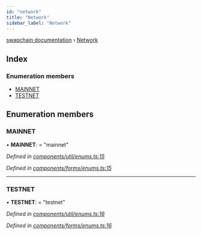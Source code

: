 ```yaml
---
id: "network"
title: "Network"
sidebar_label: "Network"
---
```


[swapchain documentation](../globals.md) › [Network](network.md)

## Index

### Enumeration members

- [MAINNET](network.md#mainnet)
- [TESTNET](network.md#testnet)

## Enumeration members

### MAINNET

• **MAINNET**: = "mainnet"

_Defined in [components/util/enums.ts:15](https://github.com/chronark/swapchain/blob/9502eb6/src/components/util/enums.ts#L15)_

_Defined in [components/forms/enums.ts:15](https://github.com/chronark/swapchain/blob/9502eb6/src/components/forms/enums.ts#L15)_

---

### TESTNET

• **TESTNET**: = "testnet"

_Defined in [components/util/enums.ts:16](https://github.com/chronark/swapchain/blob/9502eb6/src/components/util/enums.ts#L16)_

_Defined in [components/forms/enums.ts:16](https://github.com/chronark/swapchain/blob/9502eb6/src/components/forms/enums.ts#L16)_

